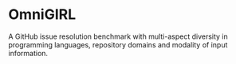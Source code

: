 # OmniGIRL
A GitHub issue resolution benchmark with multi-aspect diversity in programming languages, repository domains and modality of input information.
